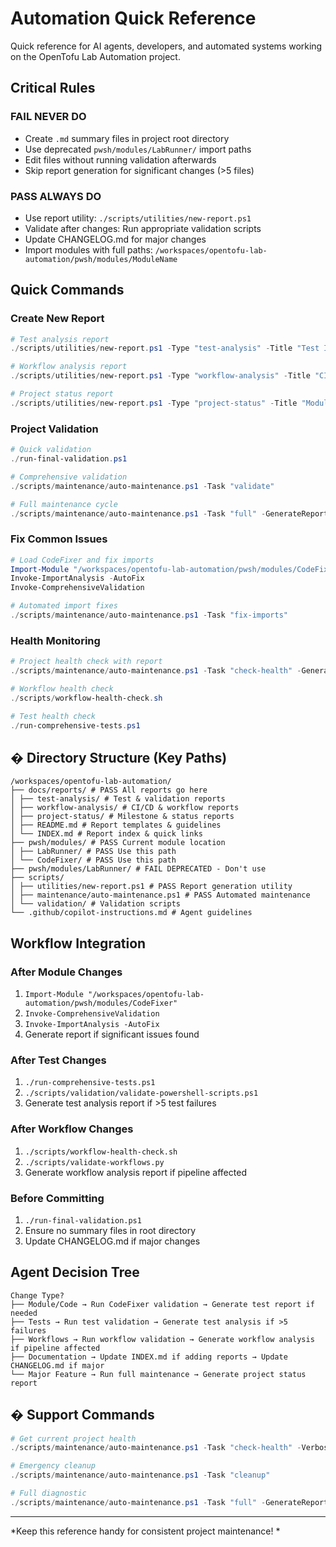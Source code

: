 # Automation Quick Reference

Quick reference for AI agents, developers, and automated systems working on the OpenTofu Lab Automation project.

## Critical Rules

### FAIL NEVER DO
- Create `.md` summary files in project root directory
- Use deprecated `pwsh/modules/LabRunner/` import paths
- Edit files without running validation afterwards
- Skip report generation for significant changes (>5 files)

### PASS ALWAYS DO
- Use report utility: `./scripts/utilities/new-report.ps1`
- Validate after changes: Run appropriate validation scripts
- Update CHANGELOG.md for major changes
- Import modules with full paths: `/workspaces/opentofu-lab-automation/pwsh/modules/ModuleName`

## Quick Commands

### Create New Report
```powershell
# Test analysis report
./scripts/utilities/new-report.ps1 -Type "test-analysis" -Title "Test Infrastructure Updates" -Template "test"

# Workflow analysis report 
./scripts/utilities/new-report.ps1 -Type "workflow-analysis" -Title "CI Pipeline Optimization" -Template "workflow"

# Project status report
./scripts/utilities/new-report.ps1 -Type "project-status" -Title "Module Integration Complete" -Template "project"
```

### Project Validation
```powershell
# Quick validation
./run-final-validation.ps1

# Comprehensive validation
./scripts/maintenance/auto-maintenance.ps1 -Task "validate"

# Full maintenance cycle
./scripts/maintenance/auto-maintenance.ps1 -Task "full" -GenerateReport
```

### Fix Common Issues
```powershell
# Load CodeFixer and fix imports
Import-Module "/workspaces/opentofu-lab-automation/pwsh/modules/CodeFixer"
Invoke-ImportAnalysis -AutoFix
Invoke-ComprehensiveValidation

# Automated import fixes
./scripts/maintenance/auto-maintenance.ps1 -Task "fix-imports"
```

### Health Monitoring
```powershell
# Project health check with report
./scripts/maintenance/auto-maintenance.ps1 -Task "check-health" -GenerateReport

# Workflow health check
./scripts/workflow-health-check.sh

# Test health check
./run-comprehensive-tests.ps1
```

## � Directory Structure (Key Paths)

```
/workspaces/opentofu-lab-automation/
├── docs/reports/ # PASS All reports go here
│ ├── test-analysis/ # Test & validation reports
│ ├── workflow-analysis/ # CI/CD & workflow reports 
│ ├── project-status/ # Milestone & status reports
│ ├── README.md # Report templates & guidelines
│ └── INDEX.md # Report index & quick links
├── pwsh/modules/ # PASS Current module location
│ ├── LabRunner/ # PASS Use this path
│ └── CodeFixer/ # PASS Use this path
├── pwsh/modules/LabRunner/ # FAIL DEPRECATED - Don't use
├── scripts/
│ ├── utilities/new-report.ps1 # PASS Report generation utility
│ ├── maintenance/auto-maintenance.ps1 # PASS Automated maintenance
│ └── validation/ # Validation scripts
└── .github/copilot-instructions.md # Agent guidelines
```

## Workflow Integration

### After Module Changes
1. `Import-Module "/workspaces/opentofu-lab-automation/pwsh/modules/CodeFixer"`
2. `Invoke-ComprehensiveValidation`
3. `Invoke-ImportAnalysis -AutoFix`
4. Generate report if significant issues found

### After Test Changes
1. `./run-comprehensive-tests.ps1`
2. `./scripts/validation/validate-powershell-scripts.ps1`
3. Generate test analysis report if >5 test failures

### After Workflow Changes
1. `./scripts/workflow-health-check.sh`
2. `./scripts/validate-workflows.py`
3. Generate workflow analysis report if pipeline affected

### Before Committing
1. `./run-final-validation.ps1`
2. Ensure no summary files in root directory
3. Update CHANGELOG.md if major changes

## Agent Decision Tree

```
Change Type?
├── Module/Code → Run CodeFixer validation → Generate test report if needed
├── Tests → Run test validation → Generate test analysis if >5 failures 
├── Workflows → Run workflow validation → Generate workflow analysis if pipeline affected
├── Documentation → Update INDEX.md if adding reports → Update CHANGELOG.md if major
└── Major Feature → Run full maintenance → Generate project status report
```

## � Support Commands

```powershell
# Get current project health
./scripts/maintenance/auto-maintenance.ps1 -Task "check-health" -Verbose

# Emergency cleanup
./scripts/maintenance/auto-maintenance.ps1 -Task "cleanup"

# Full diagnostic
./scripts/maintenance/auto-maintenance.ps1 -Task "full" -GenerateReport -Verbose
```

---

*Keep this reference handy for consistent project maintenance! *

